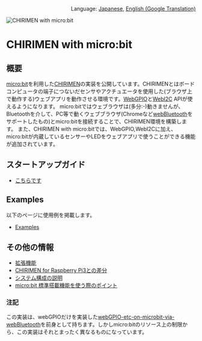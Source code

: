<p align="right">Language: <a href="https://chirimen.org/chirimen-micro-bit/">Japanese</a>, <a href="https://translate.google.co.jp/translate?sl=ja&tl=en&u=https%3A%2F%2Fchirimen.org%2Fchirimen-micro-bit%2F">English (Google Translation)</a></p>

![CHIRIMEN with micro:bit](imgs/CHIRIMEN_MICROBIT.png "CHIRIMEN with micro:bit")

# CHIRIMEN with micro:bit

## 概要
[micro:bit](https://microbit.org/)を利用した[CHIRIMEN](https://chirimen.org/#about)の実装を公開しています。CHIRIMENとはボードコンピュータの端子につないだセンサやアクチュエータを使用した(ブラウザ上で動作する)ウェブアプリを動作させる環境です。[WebGPIO](https://github.com/browserobo/WebGPIO)と[WebI2C](https://github.com/browserobo/WebI2C) APIが使えるようになります。
micro:bitではウェブラウザは(多分:-)動きませんが、Bluetoothを介して、PC等で動くウェブブラウザ(Chromeなど[webBluetooth](https://webbluetoothcg.github.io/web-bluetooth/)をサポートしたもの)とmicro:bitを接続することで、CHIRIMEN環境を構築します。
また、CHIRIMEN with micro:bitでは、WebGPIO,WebI2Cに加え、micro:bitが内蔵しているセンサーやLEDをウェブアプリで使うことができる機能が追加されています。

## スタートアップガイド
- [こちらです](guidebooks/startup.md)

## Examples
以下のページに使用例を掲載します。
- [Examples](https://chirimen.org/chirimen-micro-bit/examples/)

## その他の情報
- [拡張機能](guidebooks/extendedFunctions.md)
- [CHIRIMEN for Raspberry Pi3との差分](guidebooks/diff_rpi3.md)
- [システム構成の説明](guidebooks/systemConfiguration.md)
- [micro:bit 標準搭載機能を使う際のポイント](guidebooks/features.md)

### 注記
この実装は、webGPIOだけを実装した[webGPIO-etc-on-microbit-via-webBluetooth](https://github.com/chirimen-oh/webGPIO-etc-on-microbit-via-webBluetooth)を前身として持ちます。しかしmicro:bitのリソース上の制限から、この実装はそれとまったく異なるものになっています。

